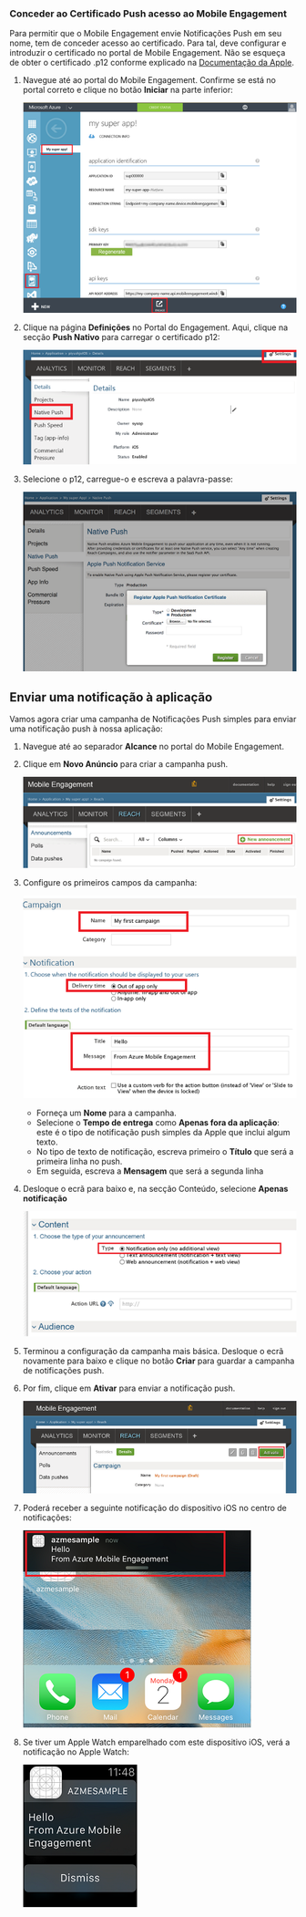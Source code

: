 ### Conceder ao Certificado Push acesso ao Mobile Engagement
Para permitir que o Mobile Engagement envie Notificações Push em seu nome, tem de conceder acesso ao certificado. Para tal, deve configurar e introduzir o certificado no portal de Mobile Engagement. Não se esqueça de obter o certificado .p12 conforme explicado na [Documentação da Apple](https://developer.apple.com/library/prerelease/ios/documentation/IDEs/Conceptual/AppDistributionGuide/AddingCapabilities/AddingCapabilities.html#//apple_ref/doc/uid/TP40012582-CH26-SW6).

1. Navegue até ao portal do Mobile Engagement. Confirme se está no portal correto e clique no botão **Iniciar** na parte inferior:
   
    ![](./media/mobile-engagement-ios-send-push/engage-button.png)
2. Clique na página **Definições** no Portal do Engagement. Aqui, clique na secção **Push Nativo** para carregar o certificado p12:
   
    ![](./media/mobile-engagement-ios-send-push/engagement-portal.png)
3. Selecione o p12, carregue-o e escreva a palavra-passe:
   
    ![](./media/mobile-engagement-ios-send-push/native-push-settings.png)

## <a id="send"></a>Enviar uma notificação à aplicação
Vamos agora criar uma campanha de Notificações Push simples para enviar uma notificação push à nossa aplicação:

1. Navegue até ao separador **Alcance** no portal do Mobile Engagement.
2. Clique em **Novo Anúncio** para criar a campanha push.
   
    ![](./media/mobile-engagement-ios-send-push/new-announcement.png)
3. Configure os primeiros campos da campanha:
   
    ![](./media/mobile-engagement-ios-send-push/campaign-first-params.png)
   
   * Forneça um **Nome** para a campanha. 
   * Selecione o **Tempo de entrega** como **Apenas fora da aplicação**: este é o tipo de notificação push simples da Apple que inclui algum texto.
   * No tipo de texto de notificação, escreva primeiro o **Título** que será a primeira linha no push.
   * Em seguida, escreva a **Mensagem** que será a segunda linha
4. Desloque o ecrã para baixo e, na secção Conteúdo, selecione **Apenas notificação**
   
    ![](./media/mobile-engagement-ios-send-push/campaign-content.png)
5. Terminou a configuração da campanha mais básica. Desloque o ecrã novamente para baixo e clique no botão **Criar** para guardar a campanha de notificações push. 
6. Por fim, clique em **Ativar** para enviar a notificação push. 
   
    ![](./media/mobile-engagement-ios-send-push/campaign-activate.png)
7. Poderá receber a seguinte notificação do dispositivo iOS no centro de notificações:
   
    ![](./media/mobile-engagement-ios-send-push/iphone-notification.png)
8. Se tiver um Apple Watch emparelhado com este dispositivo iOS, verá a notificação no Apple Watch:
   
    ![](./media/mobile-engagement-ios-send-push/apple-watch.png)

<!--HONumber=Jun16_HO2-->


